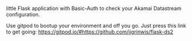 little Flask application with Basic-Auth to check your Akamai Datastream configuration.

Use gitpod to bootup your environment and off you go.
Just press this link to get going: https://gitpod.io/#https://github.com/jjgrinwis/flask-ds2
